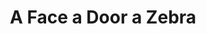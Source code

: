 ---
layout: piece
collection_: small_beading
title: A Face a Door a Zebra
id: a-face-a-door-a-zebra
media: Fimo, sculpted paper clay, seed beads
dimensions: A) 5" x 5", B) 3" x 5", C) 5 x 5"
description: Glazed paper clay white on with, blue seed beads peyote stitch, graduated seed beads peyote stitch, and fimo mixed beads peyote.
price: A) $50.00, B) $100.00, C) $20.00
date_created: 2012
availability: B, C
---